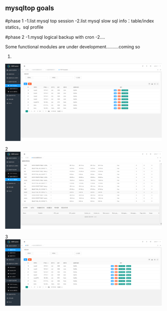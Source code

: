 ## mysqltop goals
#phase 1
-1.list mysql top session
-2.list mysql slow sql info：table/index statics，sql profile

#phase 2
-1.mysql logical backup with cron
-2....





Some functional modules are under development..........coming so




1.
![](https://github.com/theone1900/mysqltop/blob/main/1.png)

2
![](https://github.com/theone1900/mysqltop/blob/main/2.png)

3
![](https://github.com/theone1900/mysqltop/blob/main/3.png)
